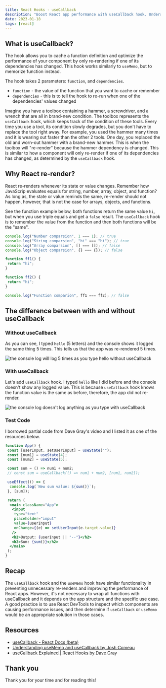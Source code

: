 ```yaml
---
title: React Hooks - useCallback
description: "Boost React app performance with useCallback hook. Understand how it works, prevent re-renders & compare examples with/without useCallback."
date: 2023-01-18
tags: [react]
---
```


## What is useCallback?

The hook allows you to cache a function definition and optimize the performance of your component by only re-rendering if one of its dependencies has changed. This hook works similarly to `useMemo`, but to memorize function instead.

The hook takes 2 parameters: `function`, and `dependencies`.

- `function` - the value of the function that you want to cache or remember
- `dependencies` - this is to tell the hook to re-run when one of the dependencies' values changed

Imagine you have a toolbox containing a hammer, a screwdriver, and a wrench that are all in brand-new condition. The toolbox represents the `useCallback` hook, which keeps track of the condition of these tools. Every time you use a tool, its condition slowly degrades, but you don't have to replace the tool right away. For example, you used the hammer many times and it is wearing out faster than the other 2 tools. One day, you replaced the old and worn-out hammer with a brand-new hammer. This is when the toolbox will "re-render" because the hammer dependency is changed. This is similar to how a component will only re-render if one of its dependencies has changed, as determined by the `useCallback` hook.

## Why React re-render?

React re-renders whenever its state or value changes. Remember how JavaScrip evaluates equals for string, number, array, object, and function? As long as, the state or value reminds the same, re-render should not happen, however, that is not the case for arrays, objects, and functions.

See the function example below, both functions return the same value `hi`, but when you use triple equals and get a `false` result. The `useCallback` hook is to remember the value from the function and then both functions will be the "same".

```js
console.log("Number comparsion", 1 === 1); // true
console.log("String comparsion", "hi" === "hi"); // true
console.log("Array comparsion", [] === []); // false
console.log("Object comparsion", {} === {}); // false

function ff1() {
 return "hi";
}

function ff2() {
 return "hi";
}

console.log("Function comparion", ff1 === ff2); // false
```

## The difference between with and without useCallback

### Without useCallback

As you can see, I typed `hello` (5 letters) and the console shows it logged the same thing 5 times. This tells us that the app was re-rendered 5 times.

![the console log will log 5 times as you type hello without useCallback](https://user-images.githubusercontent.com/35031228/213028318-be0c50c3-20a8-4e31-8007-5b99363449c8.gif)

### With useCallback

Let's add `useCallback` hook. I typed `hello` like I did before and the console doesn't show any logged value. This is because `useCallback` hook knows the function value is the same as before, therefore, the app did not re-render.

![the console log doesn't log anything as you type with useCallback](https://user-images.githubusercontent.com/35031228/213028316-ac34dd90-f6c8-4c93-a793-281ac56e375b.gif)

### Test Code

I borrowed partial code from Dave Gray's video and I listed it as one of the resources below.

```jsx
function App() {
 const [userInput, setUserInput] = useState("");
 const [num1] = useState(4);
 const [num2] = useState(5);

 const sum = () => num1 + num2;
 // const sum = useCallback(() => num1 + num2, [num1, num2]);

 useEffect(() => {
  console.log(`New sum value: ${sum()}`);
 }, [sum]);

 return (
  <main className="App">
   <input
    type="text"
    placeholder="input"
    value={userInput}
    onChange={(e) => setUserInput(e.target.value)}
   />
   <h2>Output: {userInput || "--"}</h2>
   <h2>Sum: {sum()}</h2>
  </main>
 );
}
```

## Recap

The `useCallback` hook and the `useMemo` hook have similar functionality in preventing unnecessary re-renders and improving the performance of React apps. However, it's not necessary to wrap all functions with useCallback and it depends on the app structure and the specific use case. A good practice is to use React DevTools to inspect which components are causing performance issues, and then determine if `useCallback` or `useMemo` would be an appropriate solution in those cases.

## Resources

- [useCallback - React Docs (beta)](https://beta.reactjs.org/reference/react/useCallback)
- [Understanding useMemo and useCallback by Josh Comeau](https://www.joshwcomeau.com/react/usememo-and-usecallback/)
- [useCallback Explained | React Hooks by Dave Gray](https://www.youtube.com/watch?v=FB_kOSHk1DM&list=PL0Zuz27SZ-6PSdiQpSxO9zxvB0ns6m3ta&index=1&t=2s)

## Thank you

Thank you for your time and for reading this!
